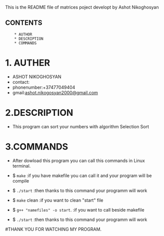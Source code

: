 This is the README file of matrices poject developt by Ashot Nikoghosyan

## CONTENTS 

        * AUTHOR
        * DESCRIPTION
        * COMMANDS
        
# 1. AUTHER 

   * ASHOT NIKOGHOSYAN
   * contact:
   * phonenumber:+37477049404
   * gmail:ashot.nikogosyan2000@gmail.com
   
# 2.DESCRIPTION
  * This program can sort your numbers with algorithm Selection Sort 
  
# 3.COMMANDS
  * After dowload this program you can call this commands in Linux terminal.
  * $ `make`  :if you have makefile you can call it and your program will be compile
  * $ `./start` :then thanks to this command your programm will work 
  * $ `make` clean :if you want to clean "start" file
  
  * $ `g++ "namefiles" -o start`. :if you want to call beside makefile
  * $ `./start` :then thanks to this command your programm will work 
  
  #THANK YOU FOR WATCHING MY PROGRAM.

